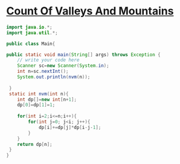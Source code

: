# [**Count Of Valleys And Mountains**](https://pepcoding.com/resources/data-structures-and-algorithms-in-java-levelup/dynamic-programming/count-valleys-mountains-official/ojquestion)

```java
import java.io.*;
import java.util.*;

public class Main{

public static void main(String[] args) throws Exception {
    // write your code here
    Scanner sc=new Scanner(System.in);
    int n=sc.nextInt();
    System.out.println(nvm(n));
    
 }
 static int nvm(int n){
    int dp[]=new int[n+1];
    dp[0]=dp[1]=1;
    
    for(int i=2;i<=n;i++){
        for(int j=0; j<i; j++){
            dp[i]+=dp[j]*dp[i-j-1];
        }
    }
    return dp[n];
 }
}
```